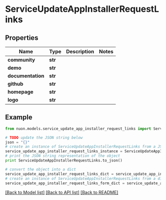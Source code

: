 # ServiceUpdateAppInstallerRequestLinks


## Properties

Name | Type | Description | Notes
------------ | ------------- | ------------- | -------------
**community** | **str** |  | 
**demo** | **str** |  | 
**documentation** | **str** |  | 
**github** | **str** |  | 
**homepage** | **str** |  | 
**logo** | **str** |  | 

## Example

```python
from nuon.models.service_update_app_installer_request_links import ServiceUpdateAppInstallerRequestLinks

# TODO update the JSON string below
json = "{}"
# create an instance of ServiceUpdateAppInstallerRequestLinks from a JSON string
service_update_app_installer_request_links_instance = ServiceUpdateAppInstallerRequestLinks.from_json(json)
# print the JSON string representation of the object
print ServiceUpdateAppInstallerRequestLinks.to_json()

# convert the object into a dict
service_update_app_installer_request_links_dict = service_update_app_installer_request_links_instance.to_dict()
# create an instance of ServiceUpdateAppInstallerRequestLinks from a dict
service_update_app_installer_request_links_form_dict = service_update_app_installer_request_links.from_dict(service_update_app_installer_request_links_dict)
```
[[Back to Model list]](../README.md#documentation-for-models) [[Back to API list]](../README.md#documentation-for-api-endpoints) [[Back to README]](../README.md)


